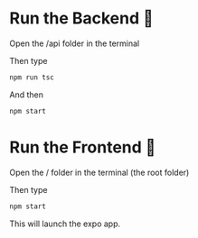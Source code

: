 # Run the Backend 👋

Open the /api folder in the terminal  

Then type
```bash
npm run tsc
```
And then
```bash
npm start
```

# Run the Frontend 👋

Open the / folder in the terminal (the root folder)

Then type
```bash
npm start
```

This will launch the expo app.